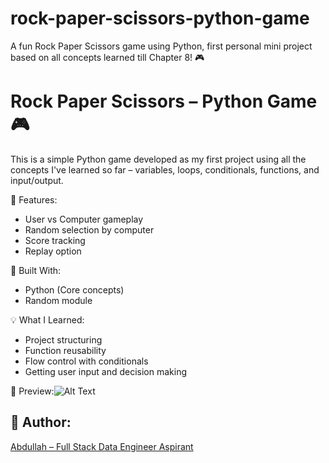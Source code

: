# rock-paper-scissors-python-game
A fun Rock Paper Scissors game using Python, first personal mini project based on all concepts learned till Chapter 8! 🎮
# Rock Paper Scissors – Python Game 🎮

This is a simple Python game developed as my first project using all the concepts I've learned so far – variables, loops, conditionals, functions, and input/output.

 🧠 Features:
- User vs Computer gameplay
- Random selection by computer
- Score tracking
- Replay option

🔧 Built With:
- Python (Core concepts)
- Random module

💡 What I Learned:
- Project structuring
- Function reusability
- Flow control with conditionals
- Getting user input and decision making

 📸 Preview:![Alt Text](project1ss.png)

## 👤 Author:
[Abdullah – Full Stack Data Engineer Aspirant](https://github.com/abdullah-fsde)
